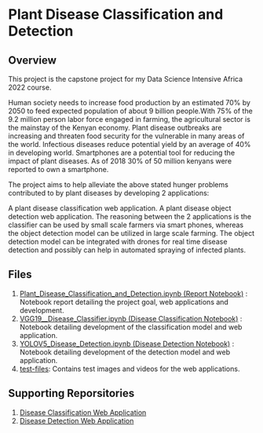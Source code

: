 # Plant Disease Classification and Detection

## Overview

This project is the capstone project for my Data Science Intensive Africa 2022 course.

Human society needs to increase food production by an estimated 70% by 2050 to feed expected population of about 9 billion people.With 75% of the 9.2 million person labor force engaged in farming, the agricultural sector is the mainstay of the Kenyan economy. Plant disease outbreaks are increasing and threaten food security for the vulnerable in many areas of the world. Infectious diseases reduce potential yield by an average of 40% in developing world. Smartphones are a potential tool for reducing the impact of plant diseases. As of 2018 30% of 50 million kenyans were reported to own a smartphone.

The project aims to help alleviate the above stated hunger problems contributed to by plant diseases by developing 2 applications:

A plant disease classification web application.
A plant disease object detection web application.
The reasoning between the 2 applications is the classifier can be used by small scale farmers via smart phones, whereas the object detection model can be utilized in large scale farming. The object detection model can be integrated with drones for real time disease detection and possibly can help in automated spraying of infected plants.

## Files

1. [Plant_Disease_Classification_and_Detection.ipynb (Report Notebook)](https://github.com/chrisliti/DSI-Module-4/blob/main/Plant_Disease_Classification_and_Detection.ipynb) : Notebook report detailing the project goal, web applications and development.
2. [VGG19__Disease_Classifier.ipynb (Disease Classification Notebook)](https://github.com/chrisliti/DSI-Module-4/blob/main/VGG19__Disease_Classifier.ipynb) : Notebook detailing development of the classification model and web application.
3. [YOLOV5_Disease_Detection.ipynb (Disease Detection Notebook)](https://github.com/chrisliti/DSI-Module-4/blob/main/YOLOV5_Disease_Detection.ipynb) : Notebook detailing development of the detection model and web application.
4. [test-files](https://github.com/chrisliti/DSI-Module-4/tree/main/test-files): Contains test images and videos for the web applications.

## Supporting Reporsitories
1. [Disease Classification Web Application](https://github.com/chrisliti/DSI-Capstone-Classifier)
2. [Disease Detection Web Application](https://github.com/chrisliti/DSI_Capstone_Disease_Detection)

